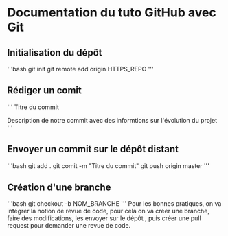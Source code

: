 # Documentation du tuto GitHub avec Git

## Initialisation du dépôt

'''bash
git init
git remote add origin HTTPS_REPO
'''

## Rédiger un comit

'''
Titre du commit

Description de notre commit avec des informtions sur l'évolution du projet
'''

## Envoyer un commit sur le dépôt distant

'''bash
git add .
git comit -m "Titre du commit"
git push origin master
'''


## Création d'une branche

'''bash
git checkout -b NOM_BRANCHE
'''
Pour les bonnes pratiques, on va intégrer la notion de revue de code, pour cela on va créer une branche, faire des modifications, les envoyer sur le dépôt , puis créer une pull request pour demander une revue de code.